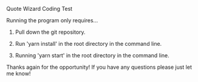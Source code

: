 Quote Wizard Coding Test

Running the program only requires...

1) Pull down the git repository.

2) Run 'yarn install' in the root directory in the command line.

3) Running 'yarn start' in the root directory in the command line.

Thanks again for the opportunity!  If you have any questions please just let me know!